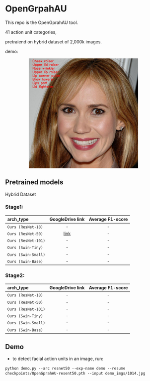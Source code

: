 # OpenGrpahAU



This repo is the OpenGprahAU tool.

41 action unit categories,

pretraiend on hybrid dataset of 2,000k images.

demo:
<p align="center">
<img src="demo_imgs/1014_pred.jpg" width="70%" />
</p>


## Pretrained models

Hybrid Dataset

### Stage1:

|arch_type|GoogleDrive link| Average F1-score|
| :--- | :---: |  :---: |
|`Ours (ResNet-18)`| -| - |
|`Ours (ResNet-50)`| [link](https://drive.google.com/file/d/11xh9r2e4qCpWEtQ-ptJGWut_TQ0_AmSp/view?usp=share_link) | - |
|`Ours (ResNet-101)`| - | -  |
|`Ours (Swin-Tiny)`| - | - |
|`Ours (Swin-Small)`| - | - |
|`Ours (Swin-Base)`| - | - |


### Stage2:

|arch_type|GoogleDrive link| Average F1-score|
| :--- | :---: |  :---: |
|`Ours (ResNet-18)`| -| - |
|`Ours (ResNet-50)`| - | - |
|`Ours (ResNet-101)`| - | -  |
|`Ours (Swin-Tiny)`| - | - |
|`Ours (Swin-Small)`| - | - |
|`Ours (Swin-Base)`| - | - |



## Demo
- to detect facial action units in an image, run:
```
python demo.py --arc resnet50 --exp-name demo --resume checkpoints/OpenGprahAU-resent50.pth --input demo_imgs/1014.jpg
```
